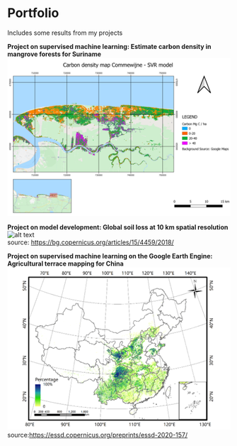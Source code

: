 # Portfolio
Includes some results from my projects<br/>

**Project on supervised machine learning: Estimate carbon density in mangrove forests for Suriname**<br/>
![alt text](https://github.com/wieka29/Portfolio/blob/main/carbon_density_mangrove.png?raw=true)<br/>

**Project on model development: Global soil loss at 10 km spatial resolution**<br/>
![alt text](https://github.com/wieka29/Portfolio/blob/main/erosion-compressed.gif?raw=true)<br/>
source: https://bg.copernicus.org/articles/15/4459/2018/

**Project on supervised machine learning on the Google Earth Engine: Agricultural terrace mapping for China**<br/>
![alt text](https://github.com/wieka29/Portfolio/blob/main/terracing_china_map.png?raw=true)<br/>
source:https://essd.copernicus.org/preprints/essd-2020-157/



